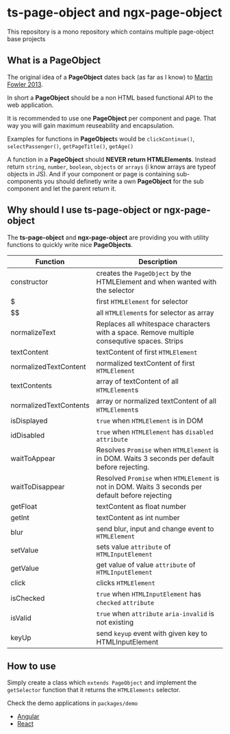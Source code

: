 # **ts-page-object** and **ngx-page-object**

This repository is a mono repository which contains multiple page-object base projects

## What is a PageObject

The original idea of a **PageObject** dates back (as far as I know) to [Martin Fowler 2013](https://martinfowler.com/bliki/PageObject.html).

In short a **PageObject** should be a non HTML based functional API to the web application.

It is recommended to use one **PageObject** per component and page. That way you will gain maximum reuseability and encapsulation.

Examples for functions in **PageObject**s would be `clickContinue()`, `selectPassenger()`, `getPageTitle()`, `getAge()`

A function in a **PageObject** should **NEVER return HTMLElements**. Instead return `string`, `number`, `boolean`, `objects` or `arrays` (i know arrays are typeof objects in JS).
And if your component or page is containing sub-components you should definetly write a own **PageObject** for the sub component and let the parent return it.

## Why should I use ts-page-object or ngx-page-object

The **ts-page-object** and **ngx-page-object** are providing you with utility functions to quickly write nice **PageObjects**.

| Function               | Description                                                                                       |
| ---------------------- | ------------------------------------------------------------------------------------------------- |
| constructor            | creates the `PageObject` by the HTMLElement and when wanted with the selector                     |
| $                      | first `HTMLElement` for selector                                                                  |
| $$                     | all `HTMLElement`s for selector as array                                                          |
| normalizeText          | Replaces all whitespace characters with a space. Remove multiple consequtive spaces. Strips       |
| textContent            | textContent of first `HTMLElement`                                                                |
| normalizedTextContent  | normalized textContent of first `HTMLElement`                                                     |
| textContents           | array of textContent of all `HTMLElement`s                                                        |
| normalizedTextContents | array or normalized textContent of all `HTMLElement`s                                             |
| isDisplayed            | `true` when `HTMLElement` is in DOM                                                               |
| idDisabled             | `true` when `HTMLElement` has `disabled` `attribute`                                              |
| waitToAppear           | Resolves `Promise` when `HTMLElement` is in DOM. Waits 3 seconds per default before rejecting.    |
| waitToDisappear        | Resolved `Promise` when `HTMLElement` is not in DOM. Waits 3 seconds per default before rejecting |
| getFloat               | textContent as float number                                                                       |
| getInt                 | textContent as int number                                                                         |
| blur                   | send blur, input and change event to `HTMLElement`                                                |
| setValue               | sets value `attribute` of `HTMLInputElement`                                                      |
| getValue               | get value of value `attribute` of `HTMLInputElement`                                              |
| click                  | clicks `HTMLElement`                                                                              |
| isChecked              | `true` when `HTMLInputElement` has `checked` `attribute`                                          |
| isValid                | `true` when `attribute` `aria-invalid` is not existing                                            |
| keyUp                  | send `keyup` event with given key to HTMLInputElement                                             |

## How to use

Simply create a class which `extends PageObject` and implement the `getSelector` function that it returns the `HTMLElements` selector.

Check the demo applications in `packages/demo`

- [Angular](https://github.com/stefanseeger/ts-page-object/tree/main/packages/demo/angular)
- [React](https://github.com/stefanseeger/ts-page-object/tree/main/packages/demo/react)
